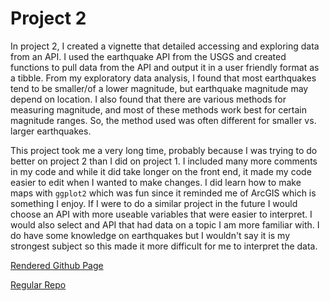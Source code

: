 # Project 2
In project 2, I created a vignette that detailed accessing and exploring data from an API. I used the earthquake API from the USGS and created functions to pull data from the API and output it in a user friendly format as a tibble. From my exploratory data analysis, I found that most earthquakes tend to be smaller/of a lower magnitude, but earthquake magnitude may depend on location. I also found that there are various methods for measuring magnitude, and most of these methods work best for certain magnitude ranges. So, the method used was often different for smaller vs. larger earthquakes.

This project took me a very long time, probably because I was trying to do better on project 2 than I did on project 1. I included many more comments in my code and while it did take longer on the front end, it made my code easier to edit when I wanted to make changes. I did learn how to make maps with `ggplot2` which was fun since it reminded me of ArcGIS which is something I enjoy. If I were to do a similar project in the future I would choose an API with more useable variables that were easier to interpret. I would also select and API that had data on a topic I am more familiar with. I do have some knowledge on earthquakes but I wouldn't say it is my strongest subject so this made it more difficult for me to interpret the data.

[Rendered Github Page](https://rsfellman.github.io/ST558Project2/)

[Regular Repo](https://github.com/rsfellman/ST558Project2)
